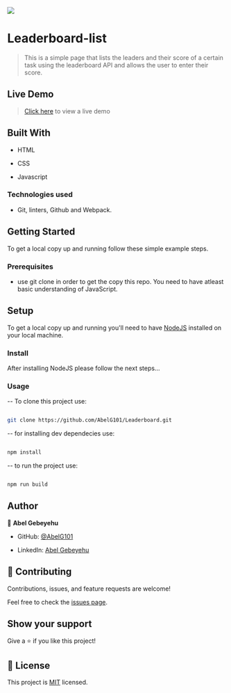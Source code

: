 ![](https://img.shields.io/badge/Microverse-blueviolet)

  

# Leaderboard-list

  

> This is a simple page that lists the leaders and their score of a certain task using the leaderboard API and allows the user to enter their score. 
  

## Live Demo

> [Click here](https://abelg101.github.io/Leaderboard/) to view a live demo

  

## Built With

  

- HTML

- CSS

- Javascript

  

### Technologies used

- Git, linters, Github and Webpack.

  
## Getting Started

To get a local copy up and running follow these simple example steps.


### Prerequisites

- use git clone in order to get the copy this repo. You need to have atleast basic understanding of JavaScript.


## Setup

To get a local copy up and running you'll need to have [NodeJS](https://nodejs.org/en/download/) installed on your local machine.


### Install

After installing NodeJS please follow the next steps...

  

### Usage

-- To clone this project use:
```bash

git clone https://github.com/AbelG101/Leaderboard.git

```
-- for installing dev dependecies use:

```bash

npm install

```

-- to run the project use:

```bash

npm run build

```

## Author

  

👤 **Abel Gebeyehu**

  

- GitHub: [@AbelG101](https://github.com/AbelG101)

- LinkedIn: [Abel Gebeyehu](https://www.linkedin.com/in/abel-gebeyehu-779743183/)

  
  

## 🤝 Contributing

  

Contributions, issues, and feature requests are welcome!

  

Feel free to check the [issues page](../../issues/).

  

## Show your support

  

Give a ⭐️ if you like this project!

  

## 📝 License

  

This project is [MIT](./MIT.md) licensed.
